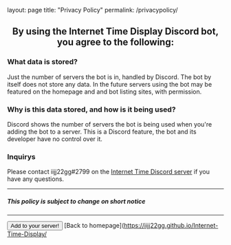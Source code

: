 layout: page
title: "Privacy Policy"
permalink: /privacypolicy/

<h2><center>By using the Internet Time Display Discord bot, you agree to the following:</center></h2>

### What data is stored?
Just the number of servers the bot is in, handled by Discord. The bot by itself does not store any data.
In the future servers using the bot may be featured on the homepage and and bot listing sites, with permission.

### Why is this data stored, and how is it being used?
Discord shows the number of servers the bot is being used when you're adding the bot to a server. This is a Discord feature, the bot and its developer have no control over it.

### Inquirys
Please contact iijj22gg#2799 on the [Internet Time Discord server](https://discord.gg/WTu2zFdV67) if you have any questions.

<hr>

##### This policy is subject to change on short notice

<hr>

<button onclick="window.location.href='https://discord.com/api/oauth2/authorize?client_id=917521502985945139&scope=bot'; method='get'; target='_blank'; rel='noopener noreferrer'">Add to your server!</button> [Back to homepage](https://iijj22gg.github.io/Internet-Time-Display/
